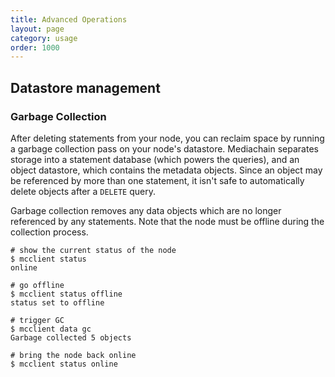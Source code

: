```yaml
---
title: Advanced Operations
layout: page
category: usage
order: 1000
---
```


## Datastore management

### Garbage Collection

After deleting statements from your node, you can reclaim space by running a garbage collection
pass on your node's datastore.  Mediachain separates storage into a statement database (which
powers the queries), and an object datastore, which contains the metadata objects.  Since an
object may be referenced by more than one statement, it isn't safe to automatically delete objects
after a `DELETE` query.

Garbage collection removes any data objects which are no longer referenced by any statements.
Note that the node must be offline during the collection process.

```
# show the current status of the node
$ mcclient status
online

# go offline
$ mcclient status offline
status set to offline

# trigger GC
$ mcclient data gc
Garbage collected 5 objects

# bring the node back online
$ mcclient status online
```
